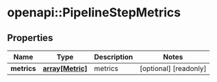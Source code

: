 # openapi::PipelineStepMetrics

## Properties
Name | Type | Description | Notes
------------ | ------------- | ------------- | -------------
**metrics** | [**array[Metric]**](Metric.md) | metrics | [optional] [readonly] 


